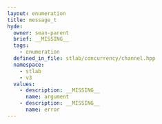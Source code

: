 ```yaml
---
layout: enumeration
title: message_t
hyde:
  owner: sean-parent
  brief: __MISSING__
  tags:
    - enumeration
  defined_in_file: stlab/concurrency/channel.hpp
  namespace:
    - stlab
    - v3
  values:
    - description: __MISSING__
      name: argument
    - description: __MISSING__
      name: error
---
```

